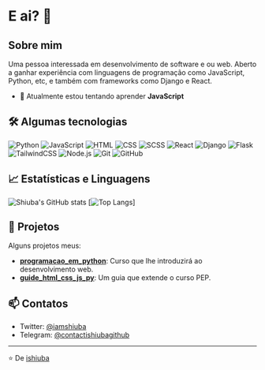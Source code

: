 # E ai? 👋
## Sobre mim

Uma pessoa interessada em desenvolvimento de software e ou web. Aberto a ganhar experiência com linguagens de programação como JavaScript, Python, etc, e também com frameworks como Django e React. 

- 🌱 Atualmente estou tentando aprender **JavaScript**

## 🛠️ Algumas tecnologias

![Python](https://img.shields.io/badge/-Python-333333?style=flat&logo=python)
![JavaScript](https://img.shields.io/badge/-JavaScript-333333?style=flat&logo=javascript)
![HTML](https://img.shields.io/badge/-HTML-333333?style=flat&logo=html5)
![CSS](https://img.shields.io/badge/-CSS-333333?style=flat&logo=css3)
![SCSS](https://img.shields.io/badge/-SCSS-333333?style=flat&logo=sass)
![React](https://img.shields.io/badge/-React-333333?style=flat&logo=react)
![Django](https://img.shields.io/badge/-Django-333333?style=flat&logo=django)
![Flask](https://img.shields.io/badge/-Flask-333333?style=flat&logo=flask)
![TailwindCSS](https://img.shields.io/badge/-TailwindCSS-333333?style=flat&logo=tailwindcss)
![Node.js](https://img.shields.io/badge/-Node.js-333333?style=flat&logo=node.js)
![Git](https://img.shields.io/badge/-Git-333333?style=flat&logo=git)
![GitHub](https://img.shields.io/badge/-GitHub-333333?style=flat&logo=github)

## 📈 Estatísticas e Linguagens

![Shiuba's GitHub stats](https://github-readme-stats.vercel.app/api?username=ishiuba&show_icons=true&theme=radical)
[![Top Langs](https://github-readme-stats.vercel.app/api/top-langs/?username=ishiuba&theme=radical)]

## 🚀 Projetos

Alguns projetos meus:

- [**programacao_em_python**](https://github.com/ishiuba/programacao_em_python): Curso que lhe introduzirá ao desenvolvimento web.
- [**guide_html_css_js_py**](https://github.com/ishiuba/guide_html_css_js_py): Um guia que extende o curso PEP.

## 📫 Contatos

- Twitter: [@iamshiuba](https://twitter.com/iamshiuba)
- Telegram: [@contactishiubagithub](https://t.me/contactishiubagithub)

---

⭐️ De [ishiuba](https://github.com/ishiuba)
